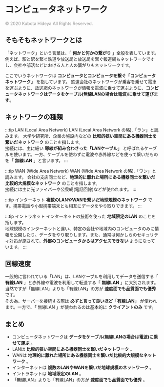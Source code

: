 # コンピュータネットワーク
<p style="margin-top:6px !important;color: #999">© 2020 Kubota Hideya All Rights Reserved. </p>

## そもそもネットワークとは
「ネットワーク」という言葉は、「 **何かと何かの繋がり** 」全般を表しています。
例えば、駅と駅を繋ぐ鉄道や放送局と放送局を繋ぐ報道網もネットワークですし、会社や部活などにおける人と人の繋がりもネットワークです。

ここでいうネットワークは **コンピュータとコンピュータを繋ぐ「コンピュータネットワーク」** を指しています。
鉄道会社のネットワークが乗客を乗せて電車を運ぶように、放送網のネットワークが情報を電波に乗せて運ぶように、**コンピュータネットワークはデータをケーブル(無線LANの場合は電波)に乗せて運びます**。

## ネットワークの種類

:::tip LAN (Local Area Network)
LAN (Local Area Network の略),「ラン」と読みます。
大学や研究所、企業の施設内などの **比較的狭い空間にある機器同士を繋いだネットワーク** のことを指します。<br>
接続には、主に細い **導線が組み合わさった「LANケーブル」** と呼ばれるケーブルを使います。一方、ケーブルを使わずに電波や赤外線などを使って繋いだものを「 **無線LAN** 」と言います。
:::

:::tip WAN (Wide Area Network)
WAN (Wide Area Network の略),「ワン」と読みます。
会社の支店同士など、**地理的に離れた場所にある機器同士を繋いだ比較的大規模なネットワーク** のことを指します。<br>
接続には主に光ファイバーや公衆網(電話回線)などが使われます。
:::

:::tip インターネット
**複数のLANやWANを繋いだ地球規模のネットワーク** です。携帯電話や小型携帯端末とも相互にデータをやり取りできます。
:::

:::tip イントラネット
インターネットの技術を使った **地域限定のLAN** のことを指します。<br>
地球規模のインターネットと違い、特定の会社や地域内のコンピュータのみに情報を公開したり、データをやり取りします。また、通常は何かしらのセキュリティ対策が施されて、**外部のコンピュータからはアクセスできない** ようになっています。
:::

## 回線速度
一般的に言われている「LAN」は、LANケーブルを利用してデータを送信する「 **有線LAN** 」と赤外線や電波を利用して転送する「 **無線LAN** 」に大別されます。当然ですが「無線LAN」よりも「有線LAN」の方が **速度面でも品質面でも優秀** です。<br>
その為、サーバーを接続する際は **必ずと言って良いほど「有線LAN」** が使われます。一方で、「 無線LAN 」が使われるのは基本的に **クライアントのみ** です。

## まとめ
- コンピュータネットワークは **データをケーブル(無線LANの場合は電波)に乗せて運ぶ** 。
- LANは **比較的狭い空間にある機器同士を繋いだネットワーク** 。
- WANは **地理的に離れた場所にある機器同士を繋いだ比較的大規模なネットワーク** 。
- インターネットは **複数のLANやWANを繋いだ地球規模のネットワーク** 。
- イントラネットは **地域限定のLAN** 。
- 「無線LAN」よりも「有線LAN」の方が **速度面でも品質面でも優秀** 。